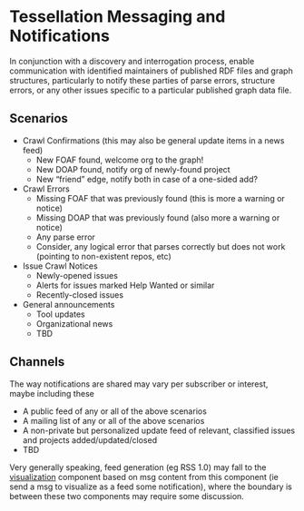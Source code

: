 <!--
 Copyright (C) 2024 Project-ACT
 
 This file is part of ov-tessellation.
 
 ov-tessellation is free software: you can redistribute it and/or modify
 it under the terms of the GNU General Public License as published by
 the Free Software Foundation, either version 3 of the License, or
 (at your option) any later version.
 
 ov-tessellation is distributed in the hope that it will be useful,
 but WITHOUT ANY WARRANTY; without even the implied warranty of
 MERCHANTABILITY or FITNESS FOR A PARTICULAR PURPOSE.  See the
 GNU General Public License for more details.
 
 You should have received a copy of the GNU General Public License
 along with ov-tessellation.  If not, see <https://www.gnu.org/licenses/>.
-->

# Tessellation Messaging and Notifications

In conjunction with a discovery and interrogation process, enable communication with identified maintainers of published RDF files and graph structures, particularly to notify these parties of parse errors, structure errors, or any other issues specific to a particular published graph data file.

## Scenarios

- Crawl Confirmations (this may also be general update items in a news feed)
  - New FOAF found, welcome org to the graph!
  - New DOAP found, notify org of newly-found project
  - New “friend” edge, notify both in case of a one-sided add?
- Crawl Errors
  - Missing FOAF that was previously found (this is more a warning or notice)
  - Missing DOAP that was previously found (also more a warning or notice)
  - Any parse error
  - Consider, any logical error that parses correctly but does not work (pointing to non-existent repos, etc)
- Issue Crawl Notices
  - Newly-opened issues
  - Alerts for issues marked Help Wanted or similar
  - Recently-closed issues
- General announcements
  - Tool updates
  - Organizational news
  - TBD

## Channels

The way notifications are shared may vary per subscriber or interest, maybe including these

- A public feed of any or all of the above scenarios
- A mailing list of any or all of the above scenarios
- A non-private but personalized update feed of relevant, classified issues and projects added/updated/closed
- TBD

Very generally speaking, feed generation (eg RSS 1.0) may fall to the [visualization](graph-visualization.md) component based on msg content from this component (ie send a msg to visualize as a feed some notification), where the boundary is between these two components may require some discussion.
